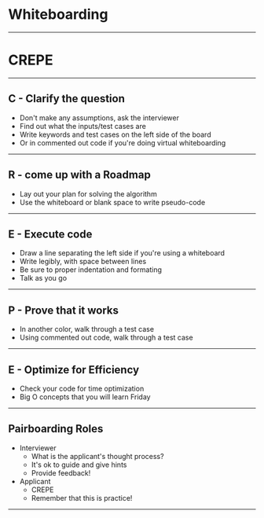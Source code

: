 # Whiteboarding

---

# CREPE


---

## C - Clarify the question

* Don't make any assumptions, ask the interviewer
* Find out what the inputs/test cases are
* Write keywords and test cases on the left side of the board 
* Or in commented out code if you're doing virtual whiteboarding


---

## R - come up with a Roadmap

* Lay out your plan for solving the algorithm
* Use the whiteboard or blank space to write pseudo-code


---

## E - Execute code

* Draw a line separating the left side if you're using a whiteboard
* Write legibly, with space between lines
* Be sure to proper indentation and formating
* Talk as you go


---

## P - Prove that it works

* In another color, walk through a test case
* Using commented out code, walk through a test case


---

## E - Optimize for Efficiency

* Check your code for time optimization
* Big O concepts that you will learn Friday


---

## Pairboarding Roles

* Interviewer
  * What is the applicant's thought process?
  * It's ok to guide and give hints
  * Provide feedback!
* Applicant
  * CREPE
  * Remember that this is practice!


---